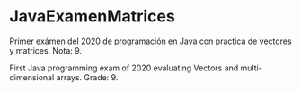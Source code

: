 # JavaExamenMatrices

Primer exámen del 2020 de programación en Java con practica de vectores y matrices.
Nota: 9.

First Java programming exam of 2020 evaluating Vectors and multi-dimensional arrays.
Grade: 9.
